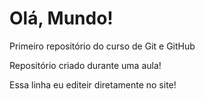 # Olá, Mundo!
 Primeiro repositório do curso de Git e GitHub

Repositório criado durante uma aula!

Essa linha eu editeir diretamente no site!
